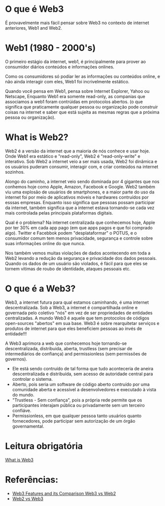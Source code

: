 # O que é Web3

É provavelmente mais fácil pensar sobre Web3 no contexto de internet anteriores, Web1 and Web2.

# Web1 (1980 - 2000's)
O primeiro estágio da internet, web1, é principalmente para prover ao consumidor diários conteúdos e informações onlines.

Como os consumidores só podiar ler as informações ou conteúdos online, e não ainda interagir com eles, Web1 foi incrivelmente estático.

Quando você pensa em Web1, pensa sobre Internet Explorer, Yahoo ou Netscape, Enquanto Web1 era somente read-only, as companias que associamos a web1 foram contrúidas em protocolos abertos. (o que significa que praticamente qualquer pessoa ou organização pode construir coisas na internet e saber que está sujeita as mesmas regras que a próxima pessoa ou organização).

# What is Web2?

Web2 é a versão da internet que a maioria de nós conhece e usar hoje. Onde Web1 era estático e "read-only", Web2 é "read-only-write" e interativo. Sob Web2 a internet veio a ser mais usada, Web2 foi dinâmica e os usuários puderam consumir, interagir com, e criar conteúdos na internet sozinhos.

Alongo do caminho, a internet veio sendo dominada por 4 gigantes que nos conhemos hoje como Apple, Amazon, Facebook e Google. Web2 também viu uma explosão de usuários de smartphones, e a maior parte do uso da internet foi por meio de aplicativos móveis e hardwares contruídos por esssas empresas. Enquanto isso significa que pessoas possam participar da internet, também significa que a internet estava tornando-se cada vez mais controlada pelas principais plataformas digitais.

Qual é o problema? Na internet centralizada que conhecemos hoje, Apple por ter 30% em cada app pago (em que apps pagos e que foi comprado algo). Twitter e Facebbok podem "desplataformar" o POTUS, e o consumidor comum tem menos privacidade, segurança e controle sobre suas informações online do que nunca.

Nos também vemos muitas violações de dados acontecendo em toda a Web2 levando a redução da segurança e privacidade dos dados pessoais. Quando os dados de um usuário são violados, é fácil para que eles se tornem vitimas de roubo de identidade, ataques pessoais etc.

# O que é a Web3?
Web3, a internet futura para qual estamos caminhando, é uma internet descentralizada. Sob a Web3, a internet é compartilhada online e governada pelo coletivo "nós" em vez de ser propriedades de entidades centralizadas. A mundo Web3 é aquele que tem protocolos de códigos open-sources "abertos" em sua base. Web3 é sobre rearquitetar serviços e produtos de internet para que eles beneficiem pessoas ao invés de entidade!!!

A Web3 aprimora a web que conhecemos hoje tornando-se descentralizada, distribuida, aberta, trustless (sem precisar de intermediários de confiança) and permissionless (sem permissões de governos).

- Ele está sendo contruído de tal forma que tudo aconteceria de aneira descentralizada e distribuída, sem acesso de autoridade central para controlar o sistema.
- Aberto, pois seria um software de código aberto contruído por uma comunidade aberta e acessível a desenvolvedores e executado à vista do mundo.
- "Trustless - Sem confiança", pois a própria rede permite que os participantes interajam pública ou privadamente sem um terceiro confiáve.
- Permissionless, em que qualquer pessoa tanto usuários quanto fornecedores, pode participar sem autorização de um órgão governamental.

# Leitura obrigatória
[What is Web3](https://www.freecodecamp.org/news/what-is-web3/)

# Referências:
- [Web3 Features and its Comparison Web3 vs Web2](https://www.xenonstack.com/blog/web3-features-and-challenges)
- [Web2 vs Web3](https://ethereum.org/en/developers/docs/web2-vs-web3/)